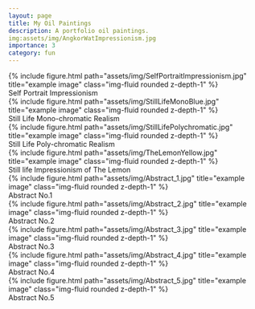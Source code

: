 ```yaml
---
layout: page
title: My Oil Paintings
description: A portfolio oil paintings. 
img:assets/img/AngkorWatImpressionism.jpg
importance: 3
category: fun
---
```


<div class="row">
    <div class="col-sm mt-3 mt-md-0">
        {% include figure.html path="assets/img/SelfPortraitImpressionism.jpg" title="example image" class="img-fluid rounded z-depth-1" %}
    </div>
</div>
<div class="caption">
    Self Portrait Impressionism
    
</div>
<div class="row">
    <div class="col-sm mt-3 mt-md-0">
        {% include figure.html path="assets/img/StillLifeMonoBlue.jpg" title="example image" class="img-fluid rounded z-depth-1" %}
    </div>
</div>
<div class="caption">
    Still Life Mono-chromatic Realism
    
</div>
<div class="row">
    <div class="col-sm mt-3 mt-md-0">
        {% include figure.html path="assets/img/StillLifePolychromatic.jpg" title="example image" class="img-fluid rounded z-depth-1" %}
    </div>
</div>
<div class="caption">
    Still Life Poly-chromatic Realism

</div>
<div class="row">
    <div class="col-sm mt-3 mt-md-0">
        {% include figure.html path="assets/img/TheLemonYellow.jpg" title="example image" class="img-fluid rounded z-depth-1" %}
    </div>
</div>
<div class="caption">
    Still life Impressionism of The Lemon

</div>
<div class="row">
    <div class="col-sm mt-3 mt-md-0">
        {% include figure.html path="assets/img/Abstract_1.jpg" title="example image" class="img-fluid rounded z-depth-1" %}
    </div>
</div>
<div class="caption">
    Abstract No.1

</div>
<div class="row">
    <div class="col-sm mt-3 mt-md-0">
        {% include figure.html path="assets/img/Abstract_2.jpg" title="example image" class="img-fluid rounded z-depth-1" %}
    </div>
</div>
<div class="caption">
    Abstract No.2

</div>
<div class="row">
    <div class="col-sm mt-3 mt-md-0">
        {% include figure.html path="assets/img/Abstract_3.jpg" title="example image" class="img-fluid rounded z-depth-1" %}
    </div>
</div>
<div class="caption">
    Abstract No.3

</div>
<div class="row">
    <div class="col-sm mt-3 mt-md-0">
        {% include figure.html path="assets/img/Abstract_4.jpg" title="example image" class="img-fluid rounded z-depth-1" %}
    </div>
</div>
<div class="caption">
    Abstract No.4

</div>
<div class="row">
    <div class="col-sm mt-3 mt-md-0">
        {% include figure.html path="assets/img/Abstract_5.jpg" title="example image" class="img-fluid rounded z-depth-1" %}
    </div>
</div>
<div class="caption">
    Abstract No.5
</div>

